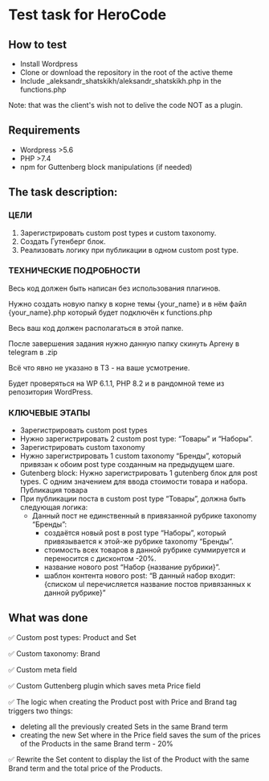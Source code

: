 # Test task for HeroCode

## How to test
- Install Wordpress
- Clone or download the repository in the root of the active theme
- Include _aleksandr_shatskikh/aleksandr_shatskikh.php in the functions.php

Note: that was the client's wish not to delive the code NOT as a plugin.

## Requirements
- Wordpress >5.6
- PHP >7.4
- npm for Guttenberg block manipulations (if needed)

## The task description:
### ЦЕЛИ
1. Зарегистрировать custom post types и custom taxonomy.
2. Создать Гутенберг блок.
3. Реализовать логику при публикации в одном custom post type. 
   
### ТЕХНИЧЕСКИЕ ПОДРОБНОСТИ

Весь код должен быть написан без использования плагинов.
   
Нужно создать новую папку в корне темы {your_name} и в нём файл {your_name}.php который будет подключён к functions.php
   
Весь ваш код должен располагаться в этой папке.
   
После завершения задания нужно данную папку скинуть Аргену в telegram в .zip

Всё что явно не указано в ТЗ - на ваше усмотрение.

Будет проверяться на WP 6.1.1, PHP 8.2 и в рандомной теме из репозитория WordPress.

### КЛЮЧЕВЫЕ ЭТАПЫ
- Зарегистрировать custom post types
- Нужно зарегистрировать 2 custom post type: “Товары” и “Наборы”. 
- Зарегистрировать custom taxonomy
- Нужно зарегистрировать 1 custom taxonomy “Бренды”, который привязан к обоим post type созданным на предыдущем шаге.
- Gutenberg block: Нужно зарегистрировать 1 gutenberg блок для post types. С одним значением для ввода стоимости товара и набора. Публикация товара
- При публикации поста в custom post type “Товары”, должна быть следующая логика:
   - Данный пост не единственный в привязанной рубрике taxonomy “Бренды”:
     - создаётся новый post в post type “Наборы”, который привязывается к
   этой-же рубрике taxonomy “Бренды”.
     - стоимость всех товаров в данной рубрике суммируется и переносится с
   дисконтом -20%.
     - название нового post “Набор {название рубрики}”.
     - шаблон контента нового post:
      “В данный набор входит:
   {списком ul перечисляется название постов привязанных к данной рубрике}”

       
## What was done

✅ Custom post types: Product and Set

✅ Custom taxonomy: Brand

✅ Custom meta field

✅ Custom Guttenberg plugin which saves meta Price field

✅ The logic when creating the Product post with Price and Brand tag triggers two things:
- deleting all the previously created Sets in the same Brand term
- creating the new Set where in the Price field saves the sum of the prices of the Products in the same Brand term - 20%
  
✅ Rewrite the Set content to display the list of the Product with the same Brand term and the total price of the Products.
